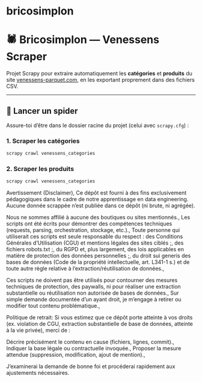# bricosimplon
# 🕷️ Bricosimplon — Venessens Scraper

Projet Scrapy pour extraire automatiquement les **catégories** et **produits** du site [venessens-parquet.com](https://venessens-parquet.com), en les exportant proprement dans des fichiers CSV.

---

## 🚀 Lancer un spider

Assure-toi d’être dans le dossier racine du projet (celui avec `scrapy.cfg`) :

### 1. Scraper les catégories
```bash
scrapy crawl venessens_categories
```
### 2. Scraper les produits
```bash
scrapy crawl venessens_categories
```


Avertissement (Disclaimer),
Ce dépôt est fourni à des fins exclusivement pédagogiques dans le cadre de notre apprentissage en data engineering.
Aucune donnée scrappée n’est publiée dans ce dépôt (ni brute, ni agrégée).

Nous ne sommes affilié à aucune des boutiques ou sites mentionnés.,
Les scripts ont été écrits pour démontrer des compétences techniques (requests, parsing, orchestration, stockage, etc.).,
Toute personne qui utiliserait ces scripts est seule responsable du respect :
des Conditions Générales d’Utilisation (CGU) et mentions légales des sites ciblés ;,
des fichiers robots.txt ;,
du RGPD et, plus largement, des lois applicables en matière de protection des données personnelles ;,
du droit sui generis des bases de données (Code de la propriété intellectuelle, art. L341-1 s.) et de toute autre règle relative à l’extraction/réutilisation de données.,

Ces scripts ne doivent pas être utilisés pour contourner des mesures techniques de protection, des paywalls, ni pour réaliser une extraction substantielle ou réutilisation non autorisée de bases de données.,
Sur simple demande documentée d’un ayant droit, je m’engage à retirer ou modifier tout contenu problématique.,

Politique de retrait:
Si vous estimez que ce dépôt porte atteinte à vos droits (ex. violation de CGU, extraction substantielle de base de données, atteinte à la vie privée), merci de :

Décrire précisément le contenu en cause (fichiers, lignes, commit).,
Indiquer la base légale ou contractuelle invoquée.,
Proposer la mesure attendue (suppression, modification, ajout de mention).,

J’examinerai la demande de bonne foi et procéderai rapidement aux ajustements nécessaires.